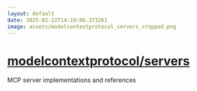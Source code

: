 ```yaml
---
layout: default
date: 2025-02-22T14:19:06.373261
image: assets/modelcontextprotocol_servers_cropped.png
---
```


# [modelcontextprotocol/servers](https://github.com/modelcontextprotocol/servers)

MCP server implementations and references  
